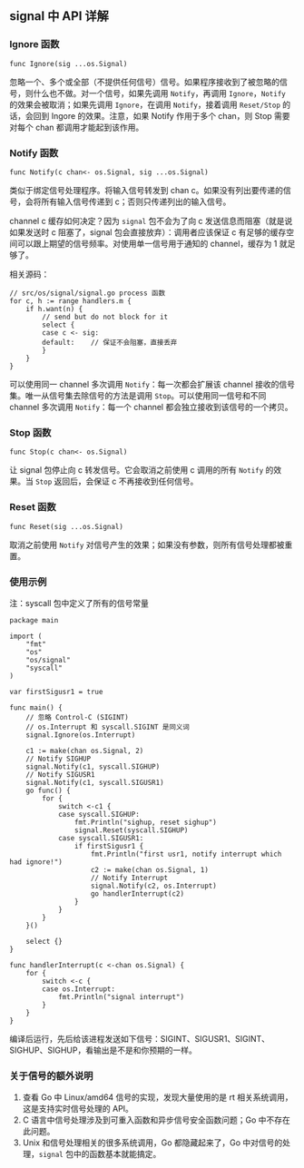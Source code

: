 ## signal 中 API 详解

### Ignore 函数

`func Ignore(sig ...os.Signal)`

忽略一个、多个或全部（不提供任何信号）信号。如果程序接收到了被忽略的信号，则什么也不做。对一个信号，如果先调用 `Notify`，再调用 `Ignore`，`Notify` 的效果会被取消；如果先调用 `Ignore`，在调用 `Notify`，接着调用 `Reset/Stop` 的话，会回到 Ingore 的效果。注意，如果 Notify 作用于多个 chan，则 Stop 需要对每个 chan 都调用才能起到该作用。

### Notify 函数

`func Notify(c chan<- os.Signal, sig ...os.Signal)`

类似于绑定信号处理程序。将输入信号转发到 chan c。如果没有列出要传递的信号，会将所有输入信号传递到 c；否则只传递列出的输入信号。

channel c 缓存如何决定？因为 `signal` 包不会为了向 c 发送信息而阻塞（就是说如果发送时 c 阻塞了，signal 包会直接放弃）：调用者应该保证 c 有足够的缓存空间可以跟上期望的信号频率。对使用单一信号用于通知的 channel，缓存为 1 就足够了。

相关源码：

	// src/os/signal/signal.go process 函数
	for c, h := range handlers.m {
		if h.want(n) {
			// send but do not block for it
			select {
			case c <- sig:
			default:	// 保证不会阻塞，直接丢弃
			}
		}
	}

可以使用同一 channel 多次调用 `Notify`：每一次都会扩展该 channel 接收的信号集。唯一从信号集去除信号的方法是调用 `Stop`。可以使用同一信号和不同 channel 多次调用 `Notify`：每一个 channel 都会独立接收到该信号的一个拷贝。

### Stop 函数

`func Stop(c chan<- os.Signal)`

让 signal 包停止向 c 转发信号。它会取消之前使用 c 调用的所有 `Notify` 的效果。当 `Stop` 返回后，会保证 c 不再接收到任何信号。

### Reset 函数

`func Reset(sig ...os.Signal)`

取消之前使用 `Notify` 对信号产生的效果；如果没有参数，则所有信号处理都被重置。

### 使用示例

注：syscall 包中定义了所有的信号常量

	package main
	
	import (
		"fmt"
		"os"
		"os/signal"
		"syscall"
	)
	
	var firstSigusr1 = true
	
	func main() {
		// 忽略 Control-C (SIGINT)
		// os.Interrupt 和 syscall.SIGINT 是同义词
		signal.Ignore(os.Interrupt)
	
		c1 := make(chan os.Signal, 2)
		// Notify SIGHUP
		signal.Notify(c1, syscall.SIGHUP)
		// Notify SIGUSR1
		signal.Notify(c1, syscall.SIGUSR1)
		go func() {
			for {
				switch <-c1 {
				case syscall.SIGHUP:
					fmt.Println("sighup, reset sighup")
					signal.Reset(syscall.SIGHUP)
				case syscall.SIGUSR1:
					if firstSigusr1 {
						fmt.Println("first usr1, notify interrupt which had ignore!")
						c2 := make(chan os.Signal, 1)
						// Notify Interrupt
						signal.Notify(c2, os.Interrupt)
						go handlerInterrupt(c2)
					}
				}
			}
		}()
	
		select {}
	}
	
	func handlerInterrupt(c <-chan os.Signal) {
		for {
			switch <-c {
			case os.Interrupt:
				fmt.Println("signal interrupt")
			}
		}
	}

编译后运行，先后给该进程发送如下信号：SIGINT、SIGUSR1、SIGINT、SIGHUP、SIGHUP，看输出是不是和你预期的一样。

### 关于信号的额外说明

1. 查看 Go 中 Linux/amd64 信号的实现，发现大量使用的是 rt 相关系统调用，这是支持实时信号处理的 API。
2. C 语言中信号处理涉及到可重入函数和异步信号安全函数问题；Go 中不存在此问题。
3. Unix 和信号处理相关的很多系统调用，Go 都隐藏起来了，Go 中对信号的处理，`signal` 包中的函数基本就能搞定。

